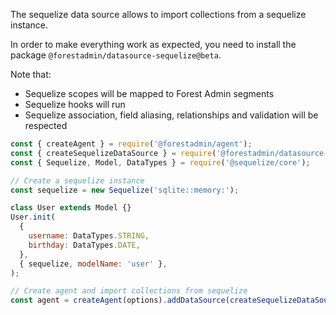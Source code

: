 The sequelize data source allows to import collections from a sequelize instance.

In order to make everything work as expected, you need to install the package `@forestadmin/datasource-sequelize@beta`.

Note that:

- Sequelize scopes will be mapped to Forest Admin segments
- Sequelize hooks will run
- Sequelize association, field aliasing, relationships and validation will be respected

```javascript
const { createAgent } = require('@forestadmin/agent');
const { createSequelizeDataSource } = require('@forestadmin/datasource-sequelize');
const { Sequelize, Model, DataTypes } = require('@sequelize/core');

// Create a sequelize instance
const sequelize = new Sequelize('sqlite::memory:');

class User extends Model {}
User.init(
  {
    username: DataTypes.STRING,
    birthday: DataTypes.DATE,
  },
  { sequelize, modelName: 'user' },
);

// Create agent and import collections from sequelize
const agent = createAgent(options).addDataSource(createSequelizeDataSource(sequelize));
```
